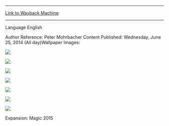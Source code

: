 
---
[Link to Wayback Machine](https://web.archive.org/web/20150709002423/http://magic.wizards.com/en/articles/wallpapers/nissa-worldwaker)

[_metadata_:generator]:- "Drupal 7 (http://drupal.org)"
[_metadata_:node]:- "228456"
[_metadata_:source]:- "article"
[_metadata_:title]:- "Nissa, Worldwaker"
[_metadata_:wayback_capture_timestamp]:- "2015-07-09 00:24:23"
[_metadata_:wayback_raw_url]:- "https://web.archive.org/web/20150709002423id_/http://magic.wizards.com/en/articles/wallpapers/nissa-worldwaker"
[_metadata_:wayback_url]:- "http://magic.wizards.com/en/articles/wallpapers/nissa-worldwaker"
---






Language 
 English

Author Reference: Peter Mohrbacher Content Published: Wednesday, June 25, 2014 (All day)Wallpaper Images: 

[![](https://media.magic.wizards.com/styles/large/public/images/wallpaper/ksnahyegpc_wa_20140625_2560x1600.jpg)](http://magic.wizards.com/sites/mtg/files/images/wallpaper/ksnahyegpc_wa_20140625_2560x1600.jpg) 



[![](https://media.magic.wizards.com/styles/large/public/images/wallpaper/ksnahyegpc_wa_20140625_1920x1080.jpg)](http://magic.wizards.com/sites/mtg/files/images/wallpaper/ksnahyegpc_wa_20140625_1920x1080.jpg) 



[![](https://media.magic.wizards.com/styles/large/public/images/wallpaper/ksnahyegpc_wa_20140625_1280x960.jpg)](http://magic.wizards.com/sites/mtg/files/images/wallpaper/ksnahyegpc_wa_20140625_1280x960.jpg) 



[![](http://magic.wizards.com/sites/mtg/files/styles/large/public/images/wallpaper/ksnahyegpc_wa_20140625_Mobile.jpg?itok=1XgUs9oq)](http://magic.wizards.com/sites/mtg/files/images/wallpaper/ksnahyegpc_wa_20140625_Mobile.jpg) 



[![](http://magic.wizards.com/sites/mtg/files/styles/large/public/images/wallpaper/ksnahyegpc_wa_20140625_Tablet.jpg?itok=-0rGioxl)](http://magic.wizards.com/sites/mtg/files/images/wallpaper/ksnahyegpc_wa_20140625_Tablet.jpg) 



[![](http://magic.wizards.com/sites/mtg/files/styles/large/public/images/wallpaper/ksnahyegpc_wa_20140625_Facebook.jpg?itok=t9dYnt4U)](http://magic.wizards.com/sites/mtg/files/images/wallpaper/ksnahyegpc_wa_20140625_Facebook.jpg) 



[![](http://magic.wizards.com/sites/mtg/files/styles/large/public/images/wallpaper/ksnahyegpc_wa_20140625_Twitter.jpg?itok=l_Y_9FiU)](http://magic.wizards.com/sites/mtg/files/images/wallpaper/ksnahyegpc_wa_20140625_Twitter.jpg) 

Expansion: Magic 2015  

 
